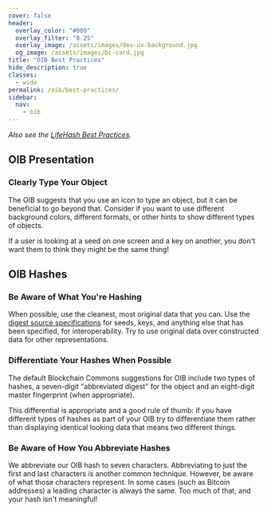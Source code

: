 ```yaml
---
cover: false
header:
  overlay_color: "#000"
  overlay_filter: "0.25"
  overlay_image: /assets/images/dev-ux-background.jpg
  og_image: /assets/images/bc-card.jpg
title: "OIB Best Practices"
hide_description: true
classes:
  - wide
permalink: /oib/best-practices/
sidebar:
  nav:
    - oib
---
```


_Also see the [LifeHash Best Practices](/lifehash/best-practices/)._

## OIB Presentation

### Clearly Type Your Object

The OIB suggests that you use an icon to type an object, but it can be
beneficial to go beyond that. Consider if you want to use different
background colors, different formats, or other hints to show different
types of objects.

If a user is looking at a seed on one screen and a key on another, you
don't want them to think they might be the same thing!

## OIB Hashes

### Be Aware of What You're Hashing

When possible, use the cleanest, most original data that you can. Use
the [digest source
specifications](https://github.com/BlockchainCommons/Research/blob/master/papers/bcr-2021-002-digest.md#the-digest-source-specification)
for seeds, keys, and anything else that has been specified, for
interoperability. Try to use original data over constructed data for
other representations.

### Differentiate Your Hashes When Possible

The default Blockchain Commons suggestions for OIB include two types
of hashes, a seven-digit "abbreviated digest" for the object and an
eight-digit master fingerprint (when appropriate).

This differential is appropriate and a good rule of thumb: if you have
different types of hashes as part of your OIB try to differentiate
them rather than displaying identical looking data that means two
different things.

### Be Aware of How You Abbreviate Hashes

We abbreviate our OIB hash to seven characters. Abbreviating to just
the first and last characters is another common technique. However, be
aware of what those characters represent. In some cases (such as
Bitcoin addresses) a leading character is always the same. Too much of
that, and your hash isn't meaningful!
